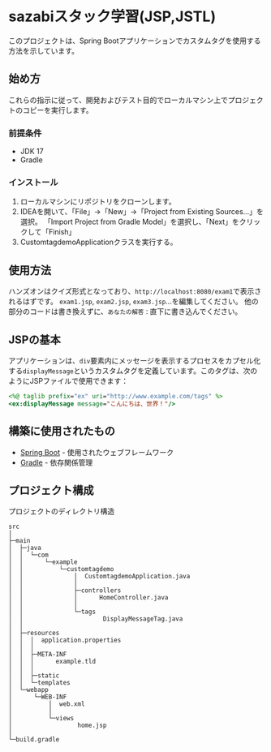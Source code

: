 # sazabiスタック学習(JSP,JSTL)

このプロジェクトは、Spring Bootアプリケーションでカスタムタグを使用する方法を示しています。

## 始め方

これらの指示に従って、開発およびテスト目的でローカルマシン上でプロジェクトのコピーを実行します。

### 前提条件

- JDK 17
- Gradle

### インストール

1. ローカルマシンにリポジトリをクローンします。
2. IDEAを開いて、「File」→「New」→「Project from Existing Sources...」を選択。
「Import Project from Gradle Model」を選択し、「Next」をクリックして「Finish」
3. CustomtagdemoApplicationクラスを実行する。

## 使用方法
ハンズオンはクイズ形式となっており、`http://localhost:8080/exam1`で表示されるはずです。
`exam1.jsp`, `exam2.jsp`, `exam3.jsp`...を編集してください。
他の部分のコードは書き換えずに、`あなたの解答：`直下に書き込んでください。


## JSPの基本
アプリケーションは、`div`要素内にメッセージを表示するプロセスをカプセル化する`displayMessage`というカスタムタグを定義しています。このタグは、次のようにJSPファイルで使用できます：
```jsp
<%@ taglib prefix="ex" uri="http://www.example.com/tags" %>
<ex:displayMessage message="こんにちは、世界！"/>
``` 

## 構築に使用されたもの

- [Spring Boot](https://spring.io/projects/spring-boot) - 使用されたウェブフレームワーク
- [Gradle](https://gradle.org/) - 依存関係管理

## プロジェクト構成
プロジェクトのディレクトリ構造
```
src
│
├─main		
│  ├─java		
│  │  └─com		
│  │      └─example		
│  │          └─customtagdemo		
│  │              │  CustomtagdemoApplication.java		
│  │              │		
│  │              ├─controllers		
│  │              │      HomeController.java		
│  │              │		
│  │              └─tags		
│  │                      DisplayMessageTag.java		
│  │		
│  ├─resources		
│  │  │  application.properties		
│  │  │		
│  │  ├─META-INF		
│  │  │      example.tld		
│  │  │		
│  │  ├─static		
│  │  └─templates		
│  └─webapp		
│      └─WEB-INF		
│          │  web.xml		
│          │		
│          └─views		
│                  home.jsp		
│		
└─build.gradle		
```
